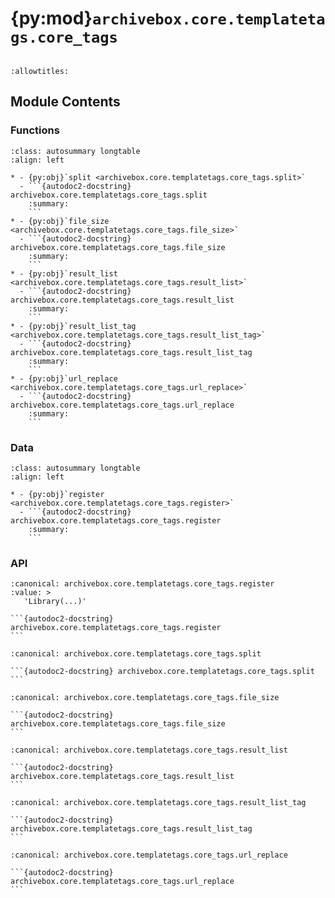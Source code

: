 # {py:mod}`archivebox.core.templatetags.core_tags`

```{py:module} archivebox.core.templatetags.core_tags
```

```{autodoc2-docstring} archivebox.core.templatetags.core_tags
:allowtitles:
```

## Module Contents

### Functions

````{list-table}
:class: autosummary longtable
:align: left

* - {py:obj}`split <archivebox.core.templatetags.core_tags.split>`
  - ```{autodoc2-docstring} archivebox.core.templatetags.core_tags.split
    :summary:
    ```
* - {py:obj}`file_size <archivebox.core.templatetags.core_tags.file_size>`
  - ```{autodoc2-docstring} archivebox.core.templatetags.core_tags.file_size
    :summary:
    ```
* - {py:obj}`result_list <archivebox.core.templatetags.core_tags.result_list>`
  - ```{autodoc2-docstring} archivebox.core.templatetags.core_tags.result_list
    :summary:
    ```
* - {py:obj}`result_list_tag <archivebox.core.templatetags.core_tags.result_list_tag>`
  - ```{autodoc2-docstring} archivebox.core.templatetags.core_tags.result_list_tag
    :summary:
    ```
* - {py:obj}`url_replace <archivebox.core.templatetags.core_tags.url_replace>`
  - ```{autodoc2-docstring} archivebox.core.templatetags.core_tags.url_replace
    :summary:
    ```
````

### Data

````{list-table}
:class: autosummary longtable
:align: left

* - {py:obj}`register <archivebox.core.templatetags.core_tags.register>`
  - ```{autodoc2-docstring} archivebox.core.templatetags.core_tags.register
    :summary:
    ```
````

### API

````{py:data} register
:canonical: archivebox.core.templatetags.core_tags.register
:value: >
   'Library(...)'

```{autodoc2-docstring} archivebox.core.templatetags.core_tags.register
```

````

````{py:function} split(value, separator: str = ',')
:canonical: archivebox.core.templatetags.core_tags.split

```{autodoc2-docstring} archivebox.core.templatetags.core_tags.split
```
````

````{py:function} file_size(num_bytes: typing.Union[int, float]) -> str
:canonical: archivebox.core.templatetags.core_tags.file_size

```{autodoc2-docstring} archivebox.core.templatetags.core_tags.file_size
```
````

````{py:function} result_list(cl)
:canonical: archivebox.core.templatetags.core_tags.result_list

```{autodoc2-docstring} archivebox.core.templatetags.core_tags.result_list
```
````

````{py:function} result_list_tag(parser, token)
:canonical: archivebox.core.templatetags.core_tags.result_list_tag

```{autodoc2-docstring} archivebox.core.templatetags.core_tags.result_list_tag
```
````

````{py:function} url_replace(context, **kwargs)
:canonical: archivebox.core.templatetags.core_tags.url_replace

```{autodoc2-docstring} archivebox.core.templatetags.core_tags.url_replace
```
````
